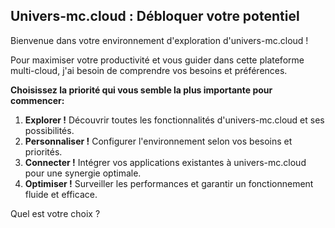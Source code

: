 ##  Univers-mc.cloud : Débloquer votre potentiel

Bienvenue dans votre environnement d'exploration d'univers-mc.cloud ! 

Pour maximiser votre productivité et vous guider dans cette plateforme multi-cloud, j'ai besoin de comprendre vos besoins et préférences. 

**Choisissez la priorité qui vous semble la plus importante pour commencer:**

1. **Explorer !**  Découvrir toutes les fonctionnalités d'univers-mc.cloud et ses possibilités.
2. **Personnaliser !** Configurer l'environnement selon vos besoins et priorités. 
3. **Connecter !** Intégrer vos applications existantes à univers-mc.cloud pour une synergie optimale. 
4. **Optimiser !** Surveiller les performances et garantir un fonctionnement fluide et efficace.



Quel est votre choix ? 



